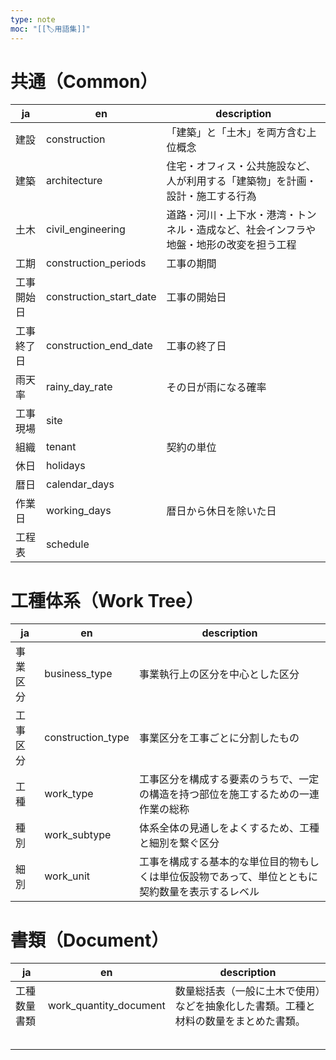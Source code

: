 ```yaml
---
type: note
moc: "[[🏷️用語集]]"
---
```

# 共通（Common）

| ja    | en                      | description                                 |
| ----- | ----------------------- | ------------------------------------------- |
| 建設    | construction            | 「建築」と「土木」を両方含む上位概念                          |
| 建築    | architecture            | 住宅・オフィス・公共施設など、人が利用する「建築物」を計画・設計・施工する行為     |
| 土木    | civil_engineering       | 道路・河川・上下水・港湾・トンネル・造成など、社会インフラや地盤・地形の改変を担う工程 |
| 工期    | construction_periods    | 工事の期間                                       |
| 工事開始日 | construction_start_date | 工事の開始日                                      |
| 工事終了日 | construction_end_date   | 工事の終了日                                      |
| 雨天率   | rainy_day_rate          | その日が雨になる確率                                  |
| 工事現場  | site                    |                                             |
| 組織    | tenant                  | 契約の単位                                       |
| 休日    | holidays                |                                             |
| 暦日    | calendar_days           |                                             |
| 作業日   | working_days            | 暦日から休日を除いた日                                 |
| 工程表   | schedule                |                                             |

# 工種体系（Work Tree）
| ja   | en                | description                                      |
| ---- | ----------------- | ------------------------------------------------ |
| 事業区分 | business_type     | 事業執行上の区分を中心とした区分                                 |
| 工事区分 | construction_type | 事業区分を工事ごとに分割したもの                                 |
| 工種   | work_type         | 工事区分を構成する要素のうちで、一定の構造を持つ部位を施工するための一連作業の総称        |
| 種別   | work_subtype      | 体系全体の見通しをよくするため、工種と細別を繋ぐ区分                       |
| 細別   | work_unit         | 工事を構成する基本的な単位目的物もしくは単位仮設物であって、単位とともに契約数量を表示するレベル |

# 書類（Document）

| ja     | en                     | description                                |
| ------ | ---------------------- | ------------------------------------------ |
| 工種数量書類 | work_quantity_document | 数量総括表（一般に土木で使用）などを抽象化した書類。工種と材料の数量をまとめた書類。 |
|        |                        |                                            |
|        |                        |                                            |
|        |                        |                                            |
|        |                        |                                            |
|        |                        |                                            |

